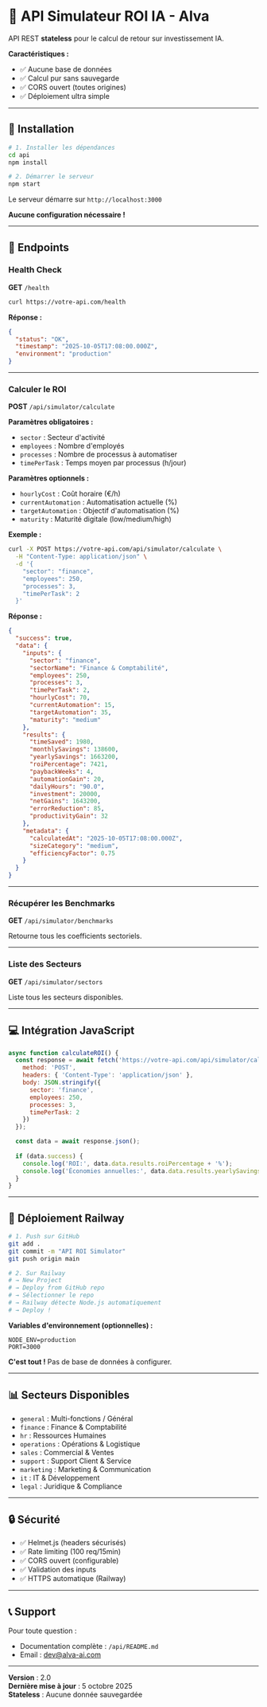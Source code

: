 # 🚀 API Simulateur ROI IA - Alva

API REST **stateless** pour le calcul de retour sur investissement IA.

**Caractéristiques :**
- ✅ Aucune base de données
- ✅ Calcul pur sans sauvegarde
- ✅ CORS ouvert (toutes origines)
- ✅ Déploiement ultra simple

---

## 🔧 Installation

```bash
# 1. Installer les dépendances
cd api
npm install

# 2. Démarrer le serveur
npm start
```

Le serveur démarre sur `http://localhost:3000`

**Aucune configuration nécessaire !**

---

## 📡 Endpoints

### Health Check

**GET** `/health`

```bash
curl https://votre-api.com/health
```

**Réponse :**
```json
{
  "status": "OK",
  "timestamp": "2025-10-05T17:08:00.000Z",
  "environment": "production"
}
```

---

### Calculer le ROI

**POST** `/api/simulator/calculate`

**Paramètres obligatoires :**
- `sector` : Secteur d'activité
- `employees` : Nombre d'employés
- `processes` : Nombre de processus à automatiser
- `timePerTask` : Temps moyen par processus (h/jour)

**Paramètres optionnels :**
- `hourlyCost` : Coût horaire (€/h)
- `currentAutomation` : Automatisation actuelle (%)
- `targetAutomation` : Objectif d'automatisation (%)
- `maturity` : Maturité digitale (low/medium/high)

**Exemple :**
```bash
curl -X POST https://votre-api.com/api/simulator/calculate \
  -H "Content-Type: application/json" \
  -d '{
    "sector": "finance",
    "employees": 250,
    "processes": 3,
    "timePerTask": 2
  }'
```

**Réponse :**
```json
{
  "success": true,
  "data": {
    "inputs": {
      "sector": "finance",
      "sectorName": "Finance & Comptabilité",
      "employees": 250,
      "processes": 3,
      "timePerTask": 2,
      "hourlyCost": 70,
      "currentAutomation": 15,
      "targetAutomation": 35,
      "maturity": "medium"
    },
    "results": {
      "timeSaved": 1980,
      "monthlySavings": 138600,
      "yearlySavings": 1663200,
      "roiPercentage": 7421,
      "paybackWeeks": 4,
      "automationGain": 20,
      "dailyHours": "90.0",
      "investment": 20000,
      "netGains": 1643200,
      "errorReduction": 85,
      "productivityGain": 32
    },
    "metadata": {
      "calculatedAt": "2025-10-05T17:08:00.000Z",
      "sizeCategory": "medium",
      "efficiencyFactor": 0.75
    }
  }
}
```

---

### Récupérer les Benchmarks

**GET** `/api/simulator/benchmarks`

Retourne tous les coefficients sectoriels.

---

### Liste des Secteurs

**GET** `/api/simulator/sectors`

Liste tous les secteurs disponibles.

---

## 💻 Intégration JavaScript

```javascript
async function calculateROI() {
  const response = await fetch('https://votre-api.com/api/simulator/calculate', {
    method: 'POST',
    headers: { 'Content-Type': 'application/json' },
    body: JSON.stringify({
      sector: 'finance',
      employees: 250,
      processes: 3,
      timePerTask: 2
    })
  });

  const data = await response.json();
  
  if (data.success) {
    console.log('ROI:', data.data.results.roiPercentage + '%');
    console.log('Économies annuelles:', data.data.results.yearlySavings + '€');
  }
}
```

---

## 🚀 Déploiement Railway

```bash
# 1. Push sur GitHub
git add .
git commit -m "API ROI Simulator"
git push origin main

# 2. Sur Railway
# → New Project
# → Deploy from GitHub repo
# → Sélectionner le repo
# → Railway détecte Node.js automatiquement
# → Deploy !
```

**Variables d'environnement (optionnelles) :**
```env
NODE_ENV=production
PORT=3000
```

**C'est tout !** Pas de base de données à configurer.

---

## 📊 Secteurs Disponibles

- `general` : Multi-fonctions / Général
- `finance` : Finance & Comptabilité
- `hr` : Ressources Humaines
- `operations` : Opérations & Logistique
- `sales` : Commercial & Ventes
- `support` : Support Client & Service
- `marketing` : Marketing & Communication
- `it` : IT & Développement
- `legal` : Juridique & Compliance

---

## 🔒 Sécurité

- ✅ Helmet.js (headers sécurisés)
- ✅ Rate limiting (100 req/15min)
- ✅ CORS ouvert (configurable)
- ✅ Validation des inputs
- ✅ HTTPS automatique (Railway)

---

## 📞 Support

Pour toute question :
- Documentation complète : `/api/README.md`
- Email : dev@alva-ai.com

---

**Version** : 2.0  
**Dernière mise à jour** : 5 octobre 2025  
**Stateless** : Aucune donnée sauvegardée
